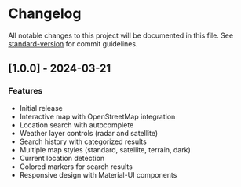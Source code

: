 # Changelog

All notable changes to this project will be documented in this file. See [standard-version](https://github.com/conventional-changelog/standard-version) for commit guidelines.

## [1.0.0] - 2024-03-21

### Features

- Initial release
- Interactive map with OpenStreetMap integration
- Location search with autocomplete
- Weather layer controls (radar and satellite)
- Search history with categorized results
- Multiple map styles (standard, satellite, terrain, dark)
- Current location detection
- Colored markers for search results
- Responsive design with Material-UI components 